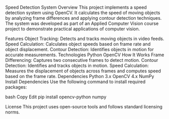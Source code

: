 Speed Detection System
Overview
This project implements a speed detection system using OpenCV. It calculates the speed of moving objects by analyzing frame differences and applying contour detection techniques. The system was developed as part of an Applied Computer Vision course project to demonstrate practical applications of computer vision.

Features
Object Tracking: Detects and tracks moving objects in video feeds.
Speed Calculation: Calculates object speeds based on frame rate and object displacement.
Contour Detection: Identifies objects in motion for accurate measurements.
Technologies
Python
OpenCV
How It Works
Frame Differencing: Captures two consecutive frames to detect motion.
Contour Detection: Identifies and tracks objects in motion.
Speed Calculation: Measures the displacement of objects across frames and computes speed based on the frame rate.
Dependencies
Python 3.x
OpenCV 4.x
NumPy
Install Dependencies
Use the following command to install required packages:

bash
Copy
Edit
pip install opencv-python numpy  

License
This project uses open-source tools and follows standard licensing norms.
